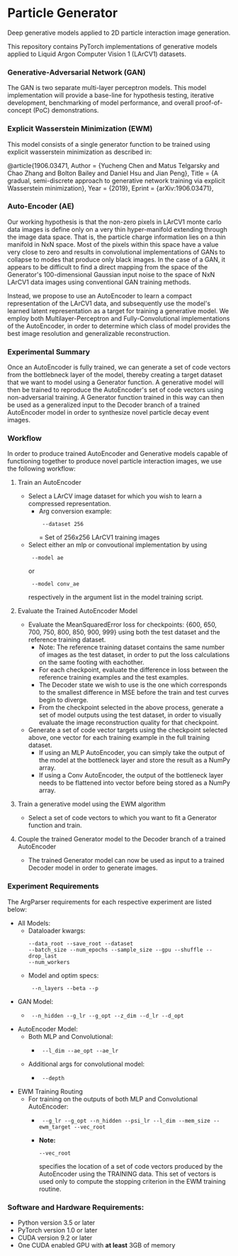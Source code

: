 # Particle Generator
Deep generative models applied to 2D particle interaction image generation.

This repository contains PyTorch implementations of generative models applied to Liquid Argon Computer Vision 1 (LArCV1) datasets.

### Generative-Adversarial Network (GAN)
The GAN is two separate multi-layer perceptron models. This model implementation will provide a base-line for hypothesis testing, iterative development, benchmarking of model performance, and overall proof-of-concept (PoC) demonstrations.

### Explicit Wasserstein Minimization (EWM)
This model consists of a single generator function to be trained using explicit wasserstein minimization as described in:

@article{1906.03471, Author = {Yucheng Chen and Matus Telgarsky and Chao Zhang and Bolton Bailey and Daniel Hsu and Jian Peng}, Title = {A gradual, semi-discrete approach to generative network training via explicit Wasserstein minimization}, Year = {2019}, Eprint = {arXiv:1906.03471},

### Auto-Encoder (AE)
Our working hypothesis is that the non-zero pixels in LArCV1 monte carlo data images is define only on a very thin hyper-manifold extending through the image data space. That is, the particle charge information lies on a thin manifold in NxN space. Most of the pixels within this space have a value very close to zero and results in convolutional implementations of GANs to collapse to modes that produce only black images. In the case of a GAN, it appears to be difficult to find a direct mapping from the space of the Generator's 100-dimensional Gaussian input noise to the space of NxN LArCV1 data images using conventional GAN training methods.

Instead, we propose to use an AutoEncoder to learn a compact representation of the LArCV1 data, and subsequently use the model's learned latent representation as a target for training a generative model. We employ both Multilayer-Perceptron and Fully-Convolutional implementations of the AutoEncoder, in order to determine which class of model provides the best image resolution and generalizable reconstruction.

### Experimental Summary

Once an AutoEncoder is fully trained, we can generate a set of code vectors from the bottlebneck layer of the model, thereby creating a target dataset that we want to model using a Generator function. A generative model will then be trained to reproduce the AutoEncoder's set of code vectors using non-adversarial training. A Generator function trained in this way can then be used as a generalized input to the Decoder branch of a trained AutoEncoder model in order to synthesize novel particle decay event images.

### Workflow

In order to produce trained AutoEncoder and Generative models capable of functioning together to produce novel particle interaction images, we use the following workflow:

1. Train an AutoEncoder
    - Select a LArCV image dataset for which you wish to learn a compressed representation.
        - Arg conversion example: <pre><code> --dataset 256 </code></pre> = Set of 256x256 LArCV1 training images
    - Select either an mlp or convoutional implementation by using <pre><code> --model ae </code></pre> or <pre><code> --model conv_ae </code></pre> respectively in the argument list in the model training script.

2. Evaluate the Trained AutoEncoder Model
    - Evaluate the MeanSquaredError loss for checkpoints: {600, 650, 700, 750, 800, 850, 900, 999} using both the test dataset and the reference training dataset.
        - Note: The reference training dataset contains the same number of images as the test dataset, in order to put the loss calculations on the same footing with eachother. 
        - For each checkpoint, evaluate the difference in loss between the reference training examples and the test examples.
        - The Decoder state we wish to use is the one which corresponds to the smallest difference in MSE before the train and test curves begin to diverge.
        - From the checkpoint selected in the above process, generate a set of model outputs using the test dataset, in order to visually evaluate the image reconstruction quality for that checkpoint.
    - Generate a set of code vector targets using the checkpoint selected above, one vector for each training example in the full training dataset.
        - If using an MLP AutoEncoder, you can simply take the output of the model at the bottleneck layer and store the result as a NumPy array.
        - If using a Conv AutoEncoder, the output of the bottleneck layer needs to be flattened into vector before being stored as a NumPy array.
    
3. Train a generative model using the EWM algorithm
    - Select a set of code vectors to which you want to fit a Generator function and train.

4. Couple the trained Generator model to the Decoder branch of a trained AutoEncoder
    - The trained Generator model can now be used as input to a trained Decoder model in order to generate images.

### Experiment Requirements
The ArgParser requirements for each respective experiment are listed below:
- All Models:
    - Dataloader kwargs: <pre><code>--data_root --save_root --dataset --batch_size --num_epochs --sample_size --gpu --shuffle --drop_last --num_workers </code></pre>
    - Model and optim specs: <pre><code>  --n_layers --beta --p </code></pre>
- GAN Model:
    - <pre><code> --n_hidden --g_lr --g_opt --z_dim --d_lr --d_opt </code></pre>
- AutoEncoder Model:
    - Both MLP and Convolutional:
        - <pre><code> --l_dim --ae_opt --ae_lr </code></pre>
    - Additional args for convolutional model:
        - <pre><code> --depth </code></pre>
- EWM Training Routing
    - For training on the outputs of both MLP and Convolutional AutoEncoder:
        - <pre><code> --g_lr --g_opt --n_hidden --psi_lr --l_dim --mem_size --ewm_target --vec_root </code></pre>
        - **Note:** <pre><code>--vec_root </code></pre> specifies the location of a set of code vectors produced by the AutoEncoder using the TRAINING data. This set of vectors is used only to compute the stopping criterion in the EWM training routine.

### Software and Hardware Requirements:
- Python version 3.5 or later
- PyTorch version 1.0 or later
- CUDA version 9.2 or later
- One CUDA enabled GPU with **at least** 3GB of memory
